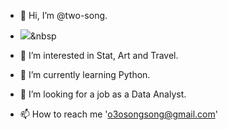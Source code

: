 - 👋 Hi, I’m @two-song.
- <img src="https://img.shields.io/badge/Python-3766AB?style=flat-square&logo=Python&logoColor=white"/></a>&nbsp 

- 👀 I’m interested in Stat, Art and Travel.
- 🌱 I’m currently learning Python.
- 💞️ I’m looking for a job as a Data Analyst.
- 📫 How to reach me 'o3osongsong@gmail.com'

<!---
two-song/two-song is a ✨ special ✨ repository because its `README.md` (this file) appears on your GitHub profile.
You can click the Preview link to take a look at your changes.
--->
